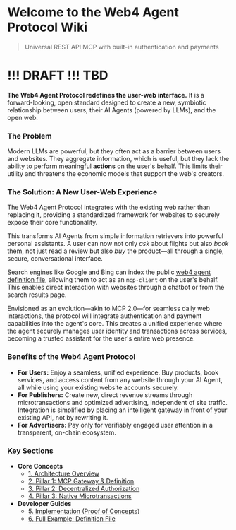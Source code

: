 # Welcome to the Web4 Agent Protocol Wiki

> Universal REST API MCP with built-in authentication and payments

# !!! DRAFT !!! TBD

**The Web4 Agent Protocol redefines the user-web interface.** It is a forward-looking, open standard designed to create a new, symbiotic relationship between users, their AI Agents (powered by LLMs), and the open web.

### The Problem

Modern LLMs are powerful, but they often act as a barrier between users and websites. They aggregate information, which is useful, but they lack the ability to perform meaningful **actions** on the user's behalf. This limits their utility and threatens the economic models that support the web's creators.

### The Solution: A New User-Web Experience

The Web4 Agent Protocol integrates with the existing web rather than replacing it, providing a standardized framework for websites to securely expose their core functionality.

This transforms AI Agents from simple information retrievers into powerful personal assistants. A user can now not only _ask_ about flights but also _book_ them, not just read a review but also _buy_ the product—all through a single, secure, conversational interface.

Search engines like Google and Bing can index the public [web4 agent definition file](/docs/Full_Example_Definition_File.md), allowing them to act as an `mcp-client` on the user's behalf. This enables direct interaction with websites through a chatbot or from the search results page.

Envisioned as an evolution—akin to MCP 2.0—for seamless daily web interactions, the protocol will integrate authentication and payment capabilities into the agent's core. This creates a unified experience where the agent securely manages user identity and transactions across services, becoming a trusted assistant for the user's entire web presence.

### Benefits of the Web4 Agent Protocol

- **For Users:** Enjoy a seamless, unified experience. Buy products, book services, and access content from any website through your AI Agent, all while using your existing website accounts securely.
- **For Publishers:** Create new, direct revenue streams through microtransactions and optimized advertising, independent of site traffic. Integration is simplified by placing an intelligent gateway in front of your existing API, not by rewriting it.
- **For Advertisers:** Pay only for verifiably engaged user attention in a transparent, on-chain ecosystem.

### Key Sections

- **Core Concepts**
  - [1. Architecture Overview](/docs/Architecture_Overview.md)
  - [2. Pillar 1: MCP Gateway & Definition](/docs/Pillar_1_MCP_Gateway_and_Definition.md)
  - [3. Pillar 2: Decentralized Authorization](/docs/Pillar_2_Decentralized_Authorization.md)
  - [4. Pillar 3: Native Microtransactions](/docs/Pillar_3_Native_Microtransactions.md)
- **Developer Guides**
  - [5. Implementation (Proof of Concepts)](/docs/Implementation_POC.md)
  - [6. Full Example: Definition File](/docs/Full_Example_Definition_File.md)
